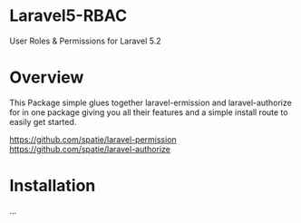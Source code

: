 # Laravel5-RBAC
User Roles &amp; Permissions for Laravel 5.2


# Overview
This Package simple glues together laravel-ermission and laravel-authorize for in one package giving you all their features and a simple install route to easily get started.

https://github.com/spatie/laravel-permission
https://github.com/spatie/laravel-authorize


# Installation

...
